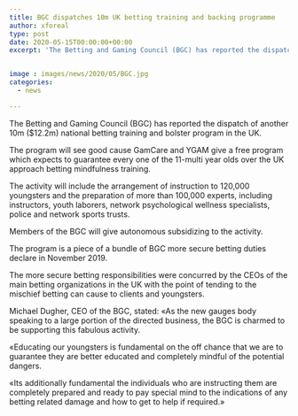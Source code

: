 ```yaml
---
title: BGC dispatches 10m UK betting training and backing programme
author: xforeal 
type: post
date: 2020-05-15T00:00:00+00:00
excerpt: 'The Betting and Gaming Council (BGC) has reported the dispatch of another 10m ($12 '


image : images/news/2020/05/BGC.jpg
categories:
  - news

---
```

The Betting and Gaming Council (BGC) has reported the dispatch of another 10m ($12.2m) national betting training and bolster program in the UK. 

The program will see good cause GamCare and YGAM give a free program which expects to guarantee every one of the 11-multi year olds over the UK approach betting mindfulness training. 

The activity will include the arrangement of instruction to 120,000 youngsters and the preparation of more than 100,000 experts, including instructors, youth laborers, network psychological wellness specialists, police and network sports trusts. 

Members of the BGC will give autonomous subsidizing to the activity. 

The program is a piece of a bundle of BGC more secure betting duties declare in November 2019. 

The more secure betting responsibilities were concurred by the CEOs of the main betting organizations in the UK with the point of tending to the mischief betting can cause to clients and youngsters. 

Michael Dugher, CEO of the BGC, stated: &#171;As the new gauges body speaking to a large portion of the directed business, the BGC is charmed to be supporting this fabulous activity. 

&#171;Educating our youngsters is fundamental on the off chance that we are to guarantee they are better educated and completely mindful of the potential dangers. 

&#171;Its additionally fundamental the individuals who are instructing them are completely prepared and ready to pay special mind to the indications of any betting related damage and how to get to help if required.&#187;